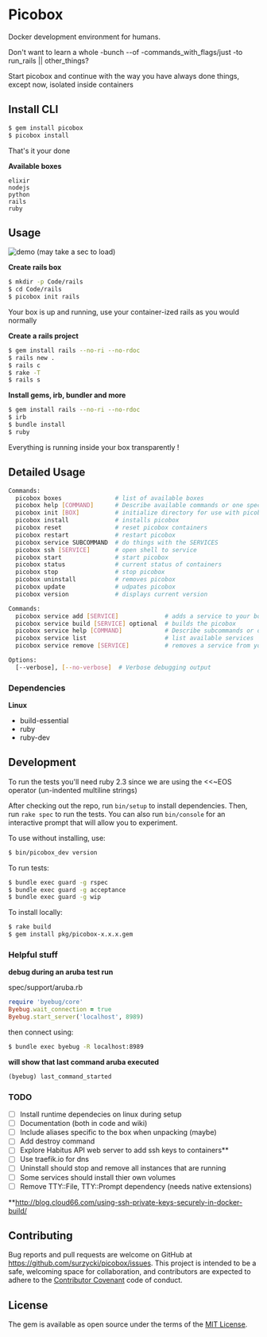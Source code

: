 # Picobox

Docker development environment for humans.

Don't want to learn a whole -bunch --of -commands_with_flags/just -to run_rails || other_things?

Start picobox and continue with the way you have always done things, except now, isolated inside containers


## Install CLI


```bash
$ gem install picobox
$ picobox install
```

That's it your done

**Available boxes**

    elixir
    nodejs
    python
    rails
    ruby


## Usage

![demo](https://github.com/surzycki/picobox/blob/master/docs/testdrive.gif)
(may take a sec to load)

**Create rails box**

```bash
$ mkdir -p Code/rails
$ cd Code/rails
$ picobox init rails
```

Your box is up and running, use your container-ized rails as you would normally

**Create a rails project**
```bash
$ gem install rails --no-ri --no-rdoc
$ rails new .
$ rails c
$ rake -T
$ rails s
```

**Install gems, irb, bundler and more**
```bash
$ gem install rails --no-ri --no-rdoc
$ irb
$ bundle install
$ ruby
```

Everything is running inside your box transparently !


## Detailed Usage

```bash
Commands:
  picobox boxes               # list of available boxes
  picobox help [COMMAND]      # Describe available commands or one specific command
  picobox init [BOX]          # initialize directory for use with picobox
  picobox install             # installs picobox
  picobox reset               # reset picobox containers
  picobox restart             # restart picobox
  picobox service SUBCOMMAND  # do things with the SERVICES
  picobox ssh [SERVICE]       # open shell to service
  picobox start               # start picobox
  picobox status              # current status of containers
  picobox stop                # stop picobox
  picobox uninstall           # removes picobox
  picobox update              # udpates picobox
  picobox version             # displays current version

Commands:
  picobox service add [SERVICE]             # adds a service to your box
  picobox service build [SERVICE] optional  # builds the picobox
  picobox service help [COMMAND]            # Describe subcommands or one specific subcommand
  picobox service list                      # list available services
  picobox service remove [SERVICE]          # removes a service from your box

Options:
  [--verbose], [--no-verbose]  # Verbose debugging output
```

### Dependencies
**Linux**

* build-essential
* ruby
* ruby-dev


## Development

To run the tests you'll need ruby 2.3 since we are using the <<~EOS operator (un-indented multiline strings)

After checking out the repo, run `bin/setup` to install dependencies. Then, run `rake spec` to run the tests. You can also run `bin/console` for an interactive prompt that will allow you to experiment.

To use without installing, use:

```bash
$ bin/picobox_dev version
```

To run tests:

```bash
$ bundle exec guard -g rspec
$ bundle exec guard -g acceptance
$ bundle exec guard -g wip
```


To install locally:

```bash
$ rake build
$ gem install pkg/picobox-x.x.x.gem
```

### Helpful stuff

**debug during an aruba test run**

spec/support/aruba.rb
```ruby
require 'byebug/core'
Byebug.wait_connection = true
Byebug.start_server('localhost', 8989)
```
then connect using:
```bash
$ bundle exec byebug -R localhost:8989
```

**will show that last command aruba executed**
```ruby
(byebug) last_command_started
```

### TODO
- [ ] Install runtime dependecies on linux during setup
- [ ] Documentation (both in code and wiki)
- [ ] Include aliases specific to the box when unpacking (maybe)
- [ ] Add destroy command
- [ ] Explore Habitus API web server to add ssh keys to containers**
- [ ] Use traefik.io for dns
- [ ] Uninstall should stop and remove all instances that are running
- [ ] Some services should install thier own volumes
- [ ] Remove TTY::File, TTY::Prompt dependency (needs native extensions)

**http://blog.cloud66.com/using-ssh-private-keys-securely-in-docker-build/

## Contributing

Bug reports and pull requests are welcome on GitHub at https://github.com/surzycki/picobox/issues. This project is intended to be a safe, welcoming space for collaboration, and contributors are expected to adhere to the [Contributor Covenant](http://contributor-covenant.org) code of conduct.


## License

The gem is available as open source under the terms of the [MIT License](http://opensource.org/licenses/MIT).

